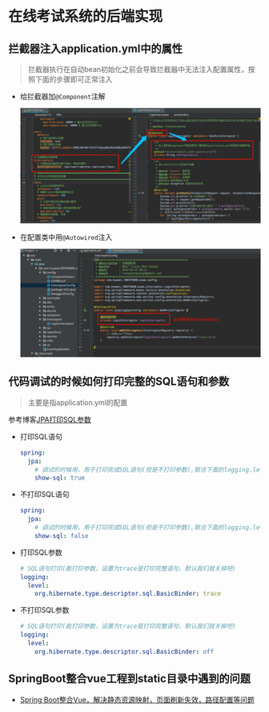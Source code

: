 # 在线考试系统的后端实现

## 拦截器注入application.yml中的属性

> 拦截器执行在自动bean初始化之前会导致拦截器中无法注入配置属性，按照下面的步骤即可正常注入

+ 给拦截器加`@Component`注解

  ![拦截器注入配置文件属性](images/拦截器注入配置文件属性.png)

+ 在配置类中用`@Autowired`注入

  ![拦截器注入配置文件属性2](images/拦截器注入配置文件属性2.png)

## 代码调试的时候如何打印完整的SQL语句和参数

> 主要是指application.yml的配置

参考博客[JPA打印SQL参数](https://mp.weixin.qq.com/s/zyTOdTwFhi2CwxCI9P1kQw)


+ 打印SQL语句
  ```yaml
  spring:
    jpa:
      # 调试的时候用，用于打印完成SQL语句(但是不打印参数),联合下面的logging.level一同打印最完整的SQL信息(语句+参数)
      show-sql: true
  ```
+ 不打印SQL语句
  ```yaml
  spring:
    jpa:
      # 调试的时候用，用于打印完成SQL语句(但是不打印参数),联合下面的logging.level一同打印最完整的SQL信息(语句+参数)
      show-sql: false
  ```
+ 打印SQL参数
  ```yaml
  # SQL语句打印(能打印参数，设置为trace是打印完整语句，默认我们就关掉吧)
  logging:
    level:
      org.hibernate.type.descriptor.sql.BasicBinder: trace
  ``` 
+ 不打印SQL参数
  ```yaml
  # SQL语句打印(能打印参数，设置为trace是打印完整语句，默认我们就关掉吧)
  logging:
    level:
      org.hibernate.type.descriptor.sql.BasicBinder: off
  ``` 

## SpringBoot整合vue工程到static目录中遇到的问题
+ [Spring Boot整合Vue，解决静态资源映射，页面刷新失效，路径配置等问题](https://blog.csdn.net/godelgnis/article/details/89683760)